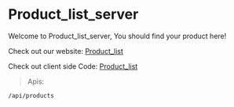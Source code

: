 # Product_list_server

Welcome to Product_list_server, You should find your product here!

Check out our website: [Product_list](https://product-list-ha.netlify.app)

Check out client side Code: [Product_list](https://github.com/haqueashraful/product_list)


> Apis: 
``` Get all product
/api/products
```



